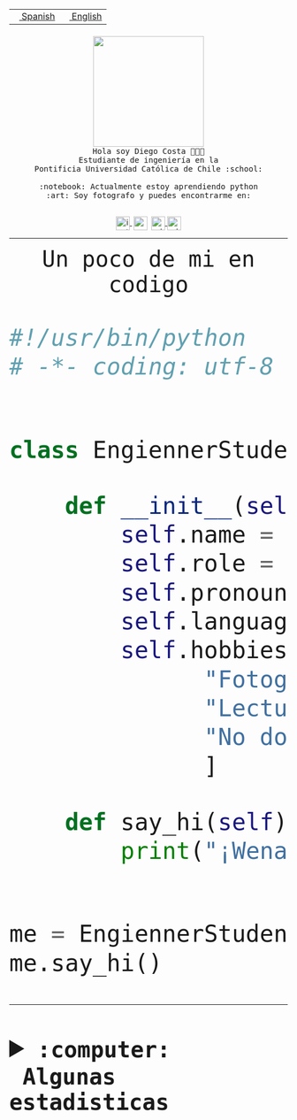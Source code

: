 <table border="0"  align="right">
 <tr><td><a href="README.md"><img src="https://upload.wikimedia.org/wikipedia/commons/thumb/8/89/Bandera_de_Espa%C3%B1a.svg/1200px-Bandera_de_Espa%C3%B1a.svg.png" height="10"> Spanish</a></td>
 <td><a href="README.en.md"><img src="https://upload.wikimedia.org/wikipedia/commons/a/a4/Flag_of_the_United_States.svg" height="10"> English</a></td></tr>
</table><br><br><br>


<p align="center">
  <img src="https://github.com/diegocostares/diegocostares/blob/main/Images/aaa2.gif?raw=true" height="200px" weight="200px">
  <br><samp>
    Hola soy Diego Costa 👨🏻‍💻<br>
    Estudiante de ingeniería en la <br>
    Pontificia Universidad Católica de Chile :school:<br>
  <br>
    :notebook: Actualmente estoy aprendiendo python <br>
    :art: Soy fotografo y puedes encontrarme en: <br>
  <br></samp>
  
</p>

<p align="center">
   <a href="https://instagram.com/diegocosta_no" target="blank">
    <img 
    align="center" src="https://cdn.jsdelivr.net/npm/simple-icons@3.0.1/icons/instagram.svg" alt="instagram" height="25px" width="25px" />
  </a>
  <a style="border: 3px solid; color: white;"href="https://t.me/diegocosta_no" target="blank">
  <img
  align="center" alt="Telegram" width="25px" src="https://icons-for-free.com/iconfiles/png/512/Telegram-1324888767380505522.png" />
</a>
<a href="https://api.whatsapp.com/send?phone=56971897835&text=Hola!" target="blank">
  <img
  align="center" alt="wtsp" width="25px" src="https://img.icons8.com/pastel-glyph/2x/whatsapp--v2.png" />
</a>
<a href="https://www.linkedin.com/in/diego-costa-786249213/" target="blank">
  <img
  align="center" alt="wtsp" width="25px" src="https://img.icons8.com/metro/452/linkedin.png" />
</a>

  </a>
</p>

---


<p align="center"><font size="25"><samp>Un poco de mi en codigo</samp></front></p>


```python
#!/usr/bin/python
# -*- coding: utf-8 -*-


class EngiennerStudent:

    def __init__(self):
        self.name = "Diego Costa"
        self.role = "Estudiante"
        self.pronouns = "he/him"
        self.language_spoken = ["es_CL", "en_US"]
        self.hobbies = [
              "Fotografia",
              "Lectura",
              "No dormir",
              ]

    def say_hi(self):
        print("¡Wena mundo!")


me = EngiennerStudent()
me.say_hi()
```
---
<details>
  <summary><b><samp>:computer: &nbsp;Algunas estadisticas</samp></b></summary>
  <br/></p>

<!--START_SECTION:waka-->
![Code Time](http://img.shields.io/badge/Code%20Time-829%20hrs%2034%20mins-blue)

**Soy nocturno 🦉** 

```text
🌞 Mañana                 9 commits           ░░░░░░░░░░░░░░░░░░░░░░░░░   00.39 % 
🌆 Día                    705 commits         ████████░░░░░░░░░░░░░░░░░   30.22 % 
🌃 Tarde                  1027 commits        ███████████░░░░░░░░░░░░░░   44.02 % 
🌙 Noche                  592 commits         ██████░░░░░░░░░░░░░░░░░░░   25.38 % 
```
📅 **Soy más productivo los Martes** 

```text
Lunes                    365 commits         ████░░░░░░░░░░░░░░░░░░░░░   15.65 % 
Martes                   454 commits         █████░░░░░░░░░░░░░░░░░░░░   19.46 % 
Miércoles                305 commits         ███░░░░░░░░░░░░░░░░░░░░░░   13.07 % 
Jueves                   290 commits         ███░░░░░░░░░░░░░░░░░░░░░░   12.43 % 
Viernes                  374 commits         ████░░░░░░░░░░░░░░░░░░░░░   16.03 % 
Sábado                   206 commits         ██░░░░░░░░░░░░░░░░░░░░░░░   08.83 % 
Domingo                  339 commits         ████░░░░░░░░░░░░░░░░░░░░░   14.53 % 
```


📊 **Esta semana me dediqué a** 

```text
🐱‍💻 Proyectos: 
2023-1-S4-Grupo2-Backend 13 hrs 20 mins      ██████████░░░░░░░░░░░░░░░   39.89 % 
2023-1-S4-Grupo2-Scraper 8 hrs 30 mins       ██████░░░░░░░░░░░░░░░░░░░   25.45 % 
2023-1-S4-scraper        3 hrs 56 mins       ███░░░░░░░░░░░░░░░░░░░░░░   11.78 % 
Arqui-31                 2 hrs 41 mins       ██░░░░░░░░░░░░░░░░░░░░░░░   08.04 % 
private-test             1 hr 52 mins        █░░░░░░░░░░░░░░░░░░░░░░░░   05.60 % 
```


 Last Updated on 24/04/2023 12:36:58 UTC
<!--END_SECTION:waka-->
  
  

<p align="center"> <img src="https://github-readme-stats.vercel.app/api?username=diegocostares&show_icons=true&theme=ayu-mirage" alt="abhisheknaiidu" /></p>
 
</details>
